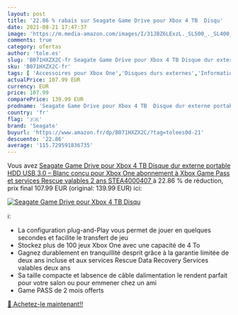 ```yaml
---
layout: post
title: '22.86 % rabais sur Seagate Game Drive pour Xbox 4 TB  Disqu'
date: 2021-08-21 17:47:37
image: 'https://m.media-amazon.com/images/I/31JBZ6LExzL._SL500_._SL400_.jpg'
comments: true
category: ofertas
author: 'tole.es'
slug: 'B071HXZX2C-fr Seagate Game Drive pour Xbox 4 TB Disque dur externe...'
sku: 'B071HXZX2C-fr'
tags: [ 'Accessoires pour Xbox One','Disques durs externes','Informatique','Jeux vidéo','Mémoire','Mémoire externe','Xbox One:  Consoles, jeux et accessoires','seagate', ]
actualPrice: 107.99 EUR
currency: EUR
price: 107.99
comparePrice: 139.99 EUR
prodname: 'Seagate Game Drive pour Xbox 4 TB  Disque dur externe portable HDD  USB 3.0 – Blanc  conçu pour Xbox One  abonnement à Xbox Game Pass et services Rescue valables 2 ans  STEA4000407 '
country: 'fr'
flag: '🇫🇷'
brand: 'Seagate'
buyurl: 'https://www.amazon.fr/dp/B071HXZX2C/?tag=tolees0d-21'
descuento: '22.86'
average: '115.729591836735'
---
```


Vous avez [Seagate Game Drive pour Xbox 4 TB  Disque dur externe portable HDD  USB 3.0 – Blanc  conçu pour Xbox One  abonnement à Xbox Game Pass et services Rescue valables 2 ans  STEA4000407 ](https://www.amazon.fr/dp/B071HXZX2C/?tag=tolees0d-21)  à  22.86 % de réduction, prix final  107.99 EUR (original: 139.99 EUR) ici:

[![Seagate Game Drive pour Xbox 4 TB  Disqu](https://m.media-amazon.com/images/I/31JBZ6LExzL._SL500_._SL400_.jpg)](https://www.amazon.fr/dp/B071HXZX2C/?tag=tolees0d-21)

ℹ️:

- La configuration plug-and-Play vous permet de jouer en quelques secondes et facilite le transfert de jeu
- Stockez plus de 100 jeux Xbox One avec une capacité de 4 To
- Gagnez durablement en tranquillité desprit grâce à la garantie limitée de deux ans incluse et aux services Rescue Data Recovery Services valables deux ans
- Sa taille compacte et labsence de câble dalimentation le rendent parfait pour votre salon ou pour emmener chez un ami
- Game PASS de 2 mois offerts

[🛒 Achetez-le maintenant!!](https://www.amazon.fr/dp/B071HXZX2C/?tag=tolees0d-21)
